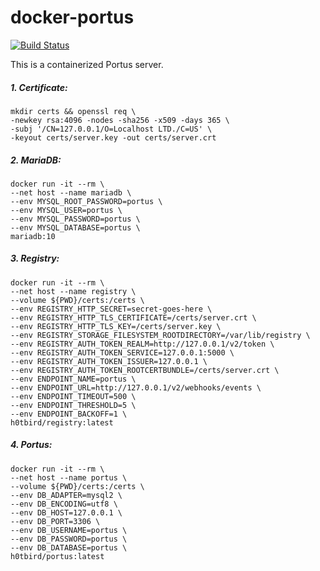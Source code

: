 # docker-portus

[![Build Status](https://travis-ci.org/h0tbird/docker-portus.svg?branch=master)](https://travis-ci.org/h0tbird/docker-portus)

This is a containerized Portus server.

##### 1. Certificate:
```
mkdir certs && openssl req \
-newkey rsa:4096 -nodes -sha256 -x509 -days 365 \
-subj '/CN=127.0.0.1/O=Localhost LTD./C=US' \
-keyout certs/server.key -out certs/server.crt
```

##### 2. MariaDB:
```
docker run -it --rm \
--net host --name mariadb \
--env MYSQL_ROOT_PASSWORD=portus \
--env MYSQL_USER=portus \
--env MYSQL_PASSWORD=portus \
--env MYSQL_DATABASE=portus \
mariadb:10
```

##### 3. Registry:
```
docker run -it --rm \
--net host --name registry \
--volume ${PWD}/certs:/certs \
--env REGISTRY_HTTP_SECRET=secret-goes-here \
--env REGISTRY_HTTP_TLS_CERTIFICATE=/certs/server.crt \
--env REGISTRY_HTTP_TLS_KEY=/certs/server.key \
--env REGISTRY_STORAGE_FILESYSTEM_ROOTDIRECTORY=/var/lib/registry \
--env REGISTRY_AUTH_TOKEN_REALM=http://127.0.0.1/v2/token \
--env REGISTRY_AUTH_TOKEN_SERVICE=127.0.0.1:5000 \
--env REGISTRY_AUTH_TOKEN_ISSUER=127.0.0.1 \
--env REGISTRY_AUTH_TOKEN_ROOTCERTBUNDLE=/certs/server.crt \
--env ENDPOINT_NAME=portus \
--env ENDPOINT_URL=http://127.0.0.1/v2/webhooks/events \
--env ENDPOINT_TIMEOUT=500 \
--env ENDPOINT_THRESHOLD=5 \
--env ENDPOINT_BACKOFF=1 \
h0tbird/registry:latest
```

##### 4. Portus:
```
docker run -it --rm \
--net host --name portus \
--volume ${PWD}/certs:/certs \
--env DB_ADAPTER=mysql2 \
--env DB_ENCODING=utf8 \
--env DB_HOST=127.0.0.1 \
--env DB_PORT=3306 \
--env DB_USERNAME=portus \
--env DB_PASSWORD=portus \
--env DB_DATABASE=portus \
h0tbird/portus:latest
```
